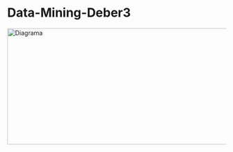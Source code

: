 # Data-Mining-Deber3
<img width="1249" height="268" alt="Diagrama" src="https://github.com/user-attachments/assets/1c96307f-a789-415b-9377-e26dd4c2fb13" />

